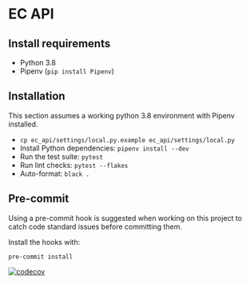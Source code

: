 # EC API


## Install requirements

* Python 3.8
* Pipenv (`pip install Pipenv`)

## Installation

This section assumes a working python 3.8 environment with Pipenv installed.

* `cp ec_api/settings/local.py.example ec_api/settings/local.py`
* Install Python dependencies: `pipenv install --dev`
* Run the test suite: `pytest`
* Run lint checks: `pytest --flakes`
* Auto-format: `black .`

## Pre-commit

Using a pre-commit hook is suggested when working on this project to catch
code standard issues before committing them.

Install the hooks with:

`pre-commit install`


[![codecov](https://codecov.io/gh/DemocracyClub/ec-api-proxy/branch/hotfix/dependency-upgrades/graph/badge.svg?token=M9VDGSYISQ)](https://codecov.io/gh/DemocracyClub/ec-api-proxy)
